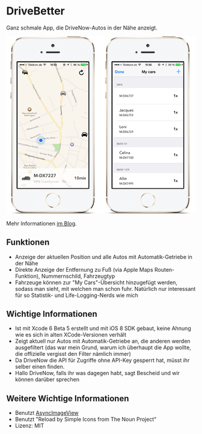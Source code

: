 # DriveBetter

Ganz schmale App, die DriveNow-Autos in der Nähe anzeigt.

![Screenshot](https://raw.githubusercontent.com/pwaldhauer/DriveBetter/master/screenshot_v1.1.png)

Mehr Informationen [im Blog](http://knuspermagier.de/2014-drivebetter.html).

## Funktionen

- Anzeige der aktuellen Position und alle Autos mit Automatik-Getriebe in der Nähe
- Direkte Anzeige der Entfernung zu Fuß (via Apple Maps Routen-Funktion), Nummernschild, Fahrzeugtyp
- Fahrzeuge können zur "My Cars"-Übersicht hinzugefügt werden, sodass man sieht, mit welchen man schon fuhr. Natürlich nur interessant für so Statistik- und Life-Logging-Nerds wie mich


## Wichtige Informationen

- Ist mit Xcode 6 Beta 5 erstellt und mit iOS 8 SDK gebaut, keine Ahnung wie es sich in alten XCode-Versionen verhält
- Zeigt aktuell nur Autos mit Automatik-Getriebe an, die anderen werden ausgefiltert (das war mein Grund, warum ich überhaupt die App wollte, die offizielle vergisst den Filter nämlich immer)
- Da DriveNow die API für Zugriffe ohne API-Key gesperrt hat, müsst ihr selber einen finden.
- Hallo DriveNow, falls ihr was dagegen habt, sagt Bescheid und wir können darüber sprechen


## Weitere Wichtige Informationen

- Benutzt [AsyncImageView](https://github.com/nicklockwood/AsyncImageView)
- Benutzt "Reload by Simple Icons from The Noun Project"
- Lizenz: MIT
